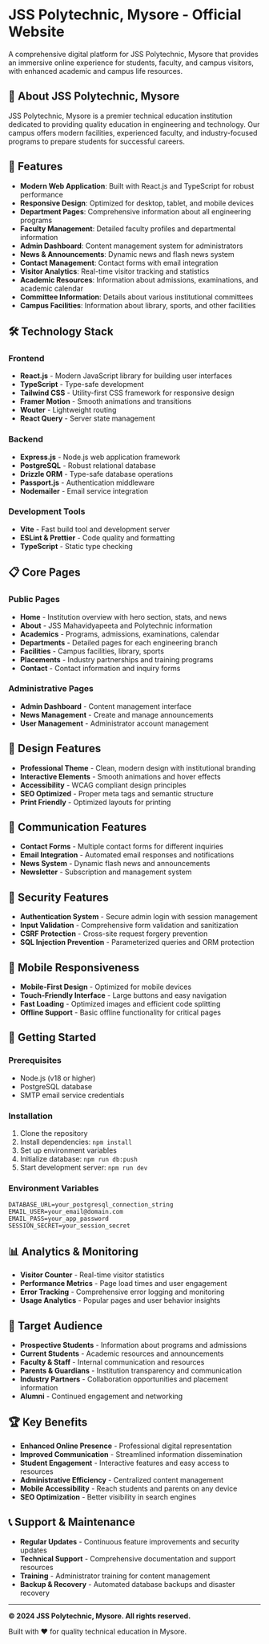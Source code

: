 # JSS Polytechnic, Mysore - Official Website

A comprehensive digital platform for JSS Polytechnic, Mysore that provides an immersive online experience for students, faculty, and campus visitors, with enhanced academic and campus life resources.

## 🏫 About JSS Polytechnic, Mysore

JSS Polytechnic, Mysore is a premier technical education institution dedicated to providing quality education in engineering and technology. Our campus offers modern facilities, experienced faculty, and industry-focused programs to prepare students for successful careers.

## 🚀 Features

- **Modern Web Application**: Built with React.js and TypeScript for robust performance
- **Responsive Design**: Optimized for desktop, tablet, and mobile devices
- **Department Pages**: Comprehensive information about all engineering programs
- **Faculty Management**: Detailed faculty profiles and departmental information
- **Admin Dashboard**: Content management system for administrators
- **News & Announcements**: Dynamic news and flash news system
- **Contact Management**: Contact forms with email integration
- **Visitor Analytics**: Real-time visitor tracking and statistics
- **Academic Resources**: Information about admissions, examinations, and academic calendar
- **Committee Information**: Details about various institutional committees
- **Campus Facilities**: Information about library, sports, and other facilities

## 🛠️ Technology Stack

### Frontend
- **React.js** - Modern JavaScript library for building user interfaces
- **TypeScript** - Type-safe development
- **Tailwind CSS** - Utility-first CSS framework for responsive design
- **Framer Motion** - Smooth animations and transitions
- **Wouter** - Lightweight routing
- **React Query** - Server state management

### Backend
- **Express.js** - Node.js web application framework
- **PostgreSQL** - Robust relational database
- **Drizzle ORM** - Type-safe database operations
- **Passport.js** - Authentication middleware
- **Nodemailer** - Email service integration

### Development Tools
- **Vite** - Fast build tool and development server
- **ESLint & Prettier** - Code quality and formatting
- **TypeScript** - Static type checking

## 📋 Core Pages

### Public Pages
- **Home** - Institution overview with hero section, stats, and news
- **About** - JSS Mahavidyapeeta and Polytechnic information
- **Academics** - Programs, admissions, examinations, calendar
- **Departments** - Detailed pages for each engineering branch
- **Facilities** - Campus facilities, library, sports
- **Placements** - Industry partnerships and training programs
- **Contact** - Contact information and inquiry forms

### Administrative Pages
- **Admin Dashboard** - Content management interface
- **News Management** - Create and manage announcements
- **User Management** - Administrator account management

## 🎨 Design Features

- **Professional Theme** - Clean, modern design with institutional branding
- **Interactive Elements** - Smooth animations and hover effects
- **Accessibility** - WCAG compliant design principles
- **SEO Optimized** - Proper meta tags and semantic structure
- **Print Friendly** - Optimized layouts for printing

## 📧 Communication Features

- **Contact Forms** - Multiple contact forms for different inquiries
- **Email Integration** - Automated email responses and notifications
- **News System** - Dynamic flash news and announcements
- **Newsletter** - Subscription and management system

## 🔐 Security Features

- **Authentication System** - Secure admin login with session management
- **Input Validation** - Comprehensive form validation and sanitization
- **CSRF Protection** - Cross-site request forgery prevention
- **SQL Injection Prevention** - Parameterized queries and ORM protection

## 📱 Mobile Responsiveness

- **Mobile-First Design** - Optimized for mobile devices
- **Touch-Friendly Interface** - Large buttons and easy navigation
- **Fast Loading** - Optimized images and efficient code splitting
- **Offline Support** - Basic offline functionality for critical pages

## 🚀 Getting Started

### Prerequisites
- Node.js (v18 or higher)
- PostgreSQL database
- SMTP email service credentials

### Installation
1. Clone the repository
2. Install dependencies: `npm install`
3. Set up environment variables
4. Initialize database: `npm run db:push`
5. Start development server: `npm run dev`

### Environment Variables
```
DATABASE_URL=your_postgresql_connection_string
EMAIL_USER=your_email@domain.com
EMAIL_PASS=your_app_password
SESSION_SECRET=your_session_secret
```

## 📊 Analytics & Monitoring

- **Visitor Counter** - Real-time visitor statistics
- **Performance Metrics** - Page load times and user engagement
- **Error Tracking** - Comprehensive error logging and monitoring
- **Usage Analytics** - Popular pages and user behavior insights

## 🎯 Target Audience

- **Prospective Students** - Information about programs and admissions
- **Current Students** - Academic resources and announcements
- **Faculty & Staff** - Internal communication and resources
- **Parents & Guardians** - Institution transparency and communication
- **Industry Partners** - Collaboration opportunities and placement information
- **Alumni** - Continued engagement and networking

## 🏆 Key Benefits

- **Enhanced Online Presence** - Professional digital representation
- **Improved Communication** - Streamlined information dissemination
- **Student Engagement** - Interactive features and easy access to resources
- **Administrative Efficiency** - Centralized content management
- **Mobile Accessibility** - Reach students and parents on any device
- **SEO Optimization** - Better visibility in search engines

## 📞 Support & Maintenance

- **Regular Updates** - Continuous feature improvements and security updates
- **Technical Support** - Comprehensive documentation and support resources
- **Training** - Administrator training for content management
- **Backup & Recovery** - Automated database backups and disaster recovery

---

**© 2024 JSS Polytechnic, Mysore. All rights reserved.**

Built with ❤️ for quality technical education in Mysore.